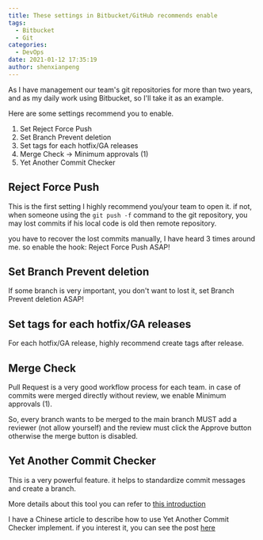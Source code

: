 ```yaml
---
title: These settings in Bitbucket/GitHub recommends enable
tags:
  - Bitbucket
  - Git
categories:
  - DevOps
date: 2021-01-12 17:35:19
author: shenxianpeng
---
```


As I have management our team's git repositories for more than two years, and as my daily work using Bitbucket, so I'll take it as an example.

Here are some settings recommend you to enable.

1. Set Reject Force Push
2. Set Branch Prevent deletion
3. Set tags for each hotfix/GA releases
4. Merge Check -> Minimum approvals (1)
5. Yet Another Commit Checker

## Reject Force Push

This is the first setting I highly recommend you/your team to open it. if not, when someone using the `git push -f` command to the git repository, you may lost commits if his local code is old then remote repository.

you have to recover the lost commits manually, I have heard 3 times around me. so enable the hook: Reject Force Push ASAP!

## Set Branch Prevent deletion

If some branch is very important, you don't want to lost it, set Branch Prevent deletion ASAP!

## Set tags for each hotfix/GA releases

For each hotfix/GA release, highly recommend create tags after release.

## Merge Check

Pull Request is a very good workflow process for each team. in case of commits were merged directly without review, we enable Minimum approvals (1).

So, every branch wants to be merged to the main branch MUST add a reviewer (not allow yourself) and the review must click the Approve button otherwise the merge button is disabled.

## Yet Another Commit Checker

This is a very powerful feature. it helps to standardize commit messages and create a branch.

More details about this tool you can refer to [this introduction](https://mohamicorp.atlassian.net/wiki/spaces/DOC/pages/1442119700/Yet+Another+Commit+Checker+YACC+for+Bitbucket)

I have a Chinese article to describe how to use Yet Another Commit Checker implement. if you interest it, you can see the post [here](https://shenxianpeng.github.io/2020/09/commit-messages-specification/)